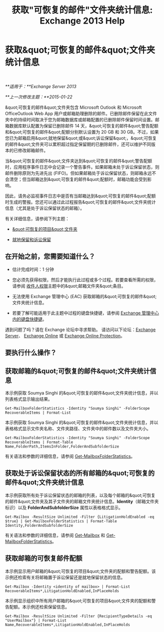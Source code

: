 ﻿---
title: '获取&quot;可恢复的邮件&quot;文件夹统计信息: Exchange 2013 Help'
TOCTitle: 获取“可恢复的邮件”文件夹统计信息
ms:assetid: dee77958-ee87-4908-85e4-ad053bacd8b0
ms:mtpsurl: https://technet.microsoft.com/zh-cn/library/Ff714343(v=EXCHG.150)
ms:contentKeyID: 52061557
ms.date: 05/21/2018
mtps_version: v=EXCHG.150
ms.translationtype: MT
---

# 获取\&quot;可恢复的邮件\&quot;文件夹统计信息

 

_**适用于：**Exchange Server 2013_

_**上一次修改主题：**2015-01-22_

\&quot;可恢复的邮件\&quot;文件夹包含 Microsoft Outlook 和 Microsoft OfficeOutlook Web App 用户或邮箱助理删除的邮件。已删除邮件保留在此文件夹中的持续时间取决于您为邮箱数据库或邮箱配置的已删除邮件保留时间设置。邮箱数据库默认配置为保留已删除邮件 14 天，\&quot;可恢复的邮件\&quot;警告配额和\&quot;可恢复的邮件\&quot;配额分别默认设置为 20 GB 和 30 GB。不过，如果您已为邮箱启用\&quot;就地保留\&quot;或\&quot;诉讼保留\&quot;，\&quot;可恢复的邮件\&quot;文件夹可以累积超过指定保留期的已删除邮件，还可以维护不同版本的已修改邮箱邮件。

当\&quot;可恢复的邮件\&quot;文件夹达到\&quot;可恢复的邮件\&quot;警告配额时，应用程序事件日志中会记录一个警告事件。如果邮箱未处于诉讼保留状态，则邮件删除原则为先进先出 (FIFO)。但如果邮箱处于诉讼保留状态，则邮箱永远不会清空；但当邮箱达到\&quot;可恢复的邮件\&quot;配额时，邮箱功能会受到影响。

因此，请务必监视事件日志中是否有当邮箱达到\&quot;可恢复的邮件\&quot;配额时生成的警报。您还可以通过此过程报告\&quot;可恢复的邮件\&quot;文件夹统计信息（尤其是处于诉讼保留状态的邮箱）。

有关详细信息，请参阅下列主题：

  - [\&quot;可恢复的项目\&quot;文件夹](recoverable-items-folder-exchange-2013-help.md)

  - [就地保留和诉讼保留](in-place-hold-and-litigation-hold-exchange-2013-help.md)

## 在开始之前，您需要知道什么？

  - 估计完成时间：1 分钟

  - 您必须先获得权限，然后才能执行此过程或多个过程。若要查看所需的权限，请参阅 [收件人权限](recipients-permissions-exchange-2013-help.md)主题中的\&quot;邮箱文件夹\&quot;条目。

  - 无法使用 Exchange 管理中心 (EAC) 获取邮箱的\&quot;可恢复的邮件\&quot;文件夹统计信息。

  - 若要了解可能适用于此主题中过程的键盘快捷键，请参阅 [Exchange 管理中心内的键盘快捷键](keyboard-shortcuts-in-the-exchange-admin-center-exchange-online-protection-help.md)。

遇到问题了吗？请在 Exchange 论坛中寻求帮助。 请访问以下论坛：[Exchange Server](https://go.microsoft.com/fwlink/p/?linkid=60612)、 [Exchange Online](https://go.microsoft.com/fwlink/p/?linkid=267542) 或 [Exchange Online Protection](https://go.microsoft.com/fwlink/p/?linkid=285351)。

## 要执行什么操作？

## 获取邮箱的\&quot;可恢复的邮件\&quot;文件夹统计信息

本示例获取 Soumya Singhi 的\&quot;可恢复的邮件\&quot;文件夹统计信息，并以列表格式显示输出结果。

    Get-MailboxFolderStatistics -Identity "Soumya Singhi" -FolderScope RecoverableItems | Format-List

本示例获取 Soumya Singhi 的\&quot;可恢复的邮件\&quot;文件夹统计信息，并以表格格式显示文件夹名称、文件夹路径、文件夹中的邮件数以及文件夹大小。

    Get-MailboxFolderStatistics -Identity "Soumya Singhi" -FolderScope RecoverableItems | Format-Table Name,FolderPath,ItemsInFolder,FolderAndSubfolderSize

有关语法和参数的详细信息，请参阅 [Get-MailboxFolderStatistics](https://technet.microsoft.com/zh-cn/library/aa996762\(v=exchg.150\))。

## 获取处于诉讼保留状态的所有邮箱的\&quot;可恢复的邮件\&quot;文件夹统计信息

本示例获取所有处于诉讼保留状态的邮箱的列表，以及每个邮箱的\&quot;可恢复的邮件\&quot;文件夹及其子文件夹的邮箱文件夹统计信息。**Identity**（邮箱文件夹标识）以及 **FolderAndSubfolderSize** 属性以表格格式显示。

    Get-Mailbox -ResultSize Unlimited -Filter {LitigationHoldEnabled -eq $true} | Get-MailboxFolderStatistics | Format-Table Identity,FolderAndSubfolderSize

有关语法和参数的详细信息，请参阅 [Get-Mailbox](https://technet.microsoft.com/zh-cn/library/bb123685\(v=exchg.150\)) 和 [Get-MailboxFolderStatistics](https://technet.microsoft.com/zh-cn/library/aa996762\(v=exchg.150\))。

## 获取邮箱的可恢复邮件配额

本示例显示用户邮箱的\&quot;可恢复的项目\&quot;文件夹的配额和警告配额。该示例还检索有关将邮箱置于诉讼保留还是就地保留状态的信息。

    Get-Mailbox -Identity <identity of mailbox> | Format-List RecoverableItems*,LitigationHoldEnabled,InPlaceHolds

本示例显示组织中所有用户邮箱的\&quot;可恢复的项目\&quot;文件夹的配额和警告配额。本示例还检索保留信息。

    Get-Mailbox -ResultSize Unlimited -Filter {RecipientTypeDetails -eq "UserMailbox"} | Format-List Name,RecoverableItems*,LitigationHoldEnabled,InPlaceHolds


